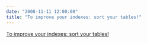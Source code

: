 ```yaml
---
date: "2008-11-11 12:00:00"
title: "To improve your indexes: sort your tables!"
---
```


[To improve your indexes: sort your tables!](/lemire/blog/2008/11-11-to-improve-your-indexes-sort-your-tables)


